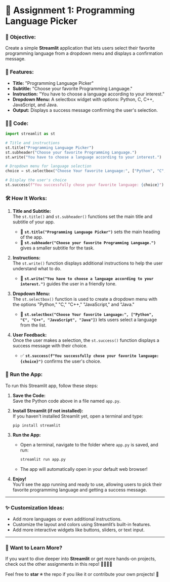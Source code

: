 
# 📘 Assignment 1: **Programming Language Picker**

### 🎯 **Objective:**
Create a simple **Streamlit** application that lets users select their favorite programming language from a dropdown menu and displays a confirmation message.

### 🔑 **Features:**
- **Title:** "Programming Language Picker"
- **Subtitle:** "Choose your favorite Programming Language."
- **Instruction:** "You have to choose a language according to your interest."
- **Dropdown Menu:** A selectbox widget with options: Python, C, C++, JavaScript, and Java.
- **Output:** Displays a success message confirming the user's selection.

### 🧑‍💻 **Code:**

```python
import streamlit as st

# Title and instructions
st.title("Programming Language Picker")
st.subheader("Choose your favorite Programming Language.")
st.write("You have to choose a language according to your interest.")

# Dropdown menu for language selection
choice = st.selectbox("Choose Your favorite Language:", ["Python", "C", "C++", "JavaScript", "Java"])

# Display the user's choice
st.success(f"You successfully chose your favorite language: {choice}")
```

### 🛠️ **How It Works:**

1. **Title and Subtitle:**  
   The `st.title()` and `st.subheader()` functions set the main title and subtitle of your app.
   
   - 📝 **`st.title("Programming Language Picker")`** sets the main heading of the app.
   - 📜 **`st.subheader("Choose your favorite Programming Language.")`** gives a smaller subtitle for the task.
   
2. **Instructions:**  
   The `st.write()` function displays additional instructions to help the user understand what to do.
   
   - 📌 **`st.write("You have to choose a language according to your interest.")`** guides the user in a friendly tone.

3. **Dropdown Menu:**  
   The `st.selectbox()` function is used to create a dropdown menu with the options "Python," "C," "C++," "JavaScript," and "Java."

   - 🎯 **`st.selectbox("Choose Your favorite Language:", ["Python", "C", "C++", "JavaScript", "Java"])`** lets users select a language from the list.

4. **User Feedback:**  
   Once the user makes a selection, the `st.success()` function displays a success message with their choice.
   
   - ✅ **`st.success(f"You successfully chose your favorite language: {choice}")`** confirms the user's choice.

### 🚀 **Run the App:**

To run this Streamlit app, follow these steps:

1. **Save the Code:**  
   Save the Python code above in a file named `app.py`.

2. **Install Streamlit (if not installed):**  
   If you haven't installed Streamlit yet, open a terminal and type:
   ```bash
   pip install streamlit
   ```

3. **Run the App:**
   - Open a terminal, navigate to the folder where `app.py` is saved, and run:
     ```bash
     streamlit run app.py
     ```
   - The app will automatically open in your default web browser!

4. **Enjoy!**  
   You’ll see the app running and ready to use, allowing users to pick their favorite programming language and getting a success message.

---

### ✨ **Customization Ideas:**

- Add more languages or even additional instructions.
- Customize the layout and colors using Streamlit’s built-in features.
- Add more interactive widgets like buttons, sliders, or text input.

---

### 💬 **Want to Learn More?**

If you want to dive deeper into **Streamlit** or get more hands-on projects, check out the other assignments in this repo! 👩‍💻👨‍💻

Feel free to **star ⭐** the repo if you like it or contribute your own projects! 🚀
